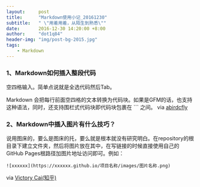 ```yaml
---
layout:     post
title:      "Markdown使用小记_20161230"
subtitle:   " \"用着用着，从陌生到熟悉\""
date:       2016-12-30 14:20:00 +8:00
author:     "dot1q84"
header-img: "img/post-bg-2015.jpg"
tags:
    - Markdown
---
```


### 1、Markdown如何插入整段代码
空四格输入。简单点说就是全选代码然后Tab。

Markdown 会把每行前面空四格的文本转换为代码块。如果是GFM的话，也支持这种语法，同时，还支持围栏式代码块即代码块包裹在 ``` 之间。 via [abirdcfly](https://segmentfault.com/u/abirdcfly)

### 2、Markdown中插入图片有什么技巧？
说用图床的，要么是图床的托，要么就是根本就没有研究明白。在repository的根目录下建立文件夹，然后将图片放在其中，在写链接的时候直接使用自己的GitHub Pages根路径加图片地址访问即可。例如：

	![xxxxxx](https://xxxxxx.github.io/项目名称/images/图片名称.png)

via [Victory Cai(知乎)](https://www.zhihu.com/question/21065229/answer/137816523)

